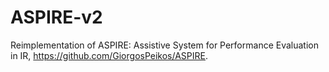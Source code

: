 # ASPIRE-v2
Reimplementation of ASPIRE: Assistive System for Performance Evaluation in IR, https://github.com/GiorgosPeikos/ASPIRE.

